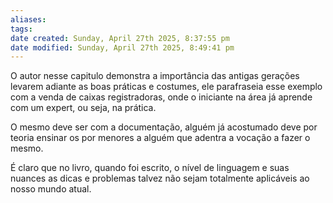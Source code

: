 ```yaml
---
aliases: 
tags: 
date created: Sunday, April 27th 2025, 8:37:55 pm
date modified: Sunday, April 27th 2025, 8:49:41 pm
---
```

O autor nesse capitulo demonstra a importância das antigas gerações levarem adiante as boas práticas e costumes, ele parafraseia esse exemplo com a venda de caixas registradoras, onde o iniciante na área já aprende com um expert, ou seja, na prática.

O mesmo deve ser com a documentação, alguém já acostumado deve por teoria ensinar os por menores a alguém que adentra a vocação a fazer o mesmo.

É claro que no livro, quando foi escrito, o nível de linguagem e suas nuances as dicas e problemas talvez não sejam totalmente aplicáveis ao nosso mundo atual.